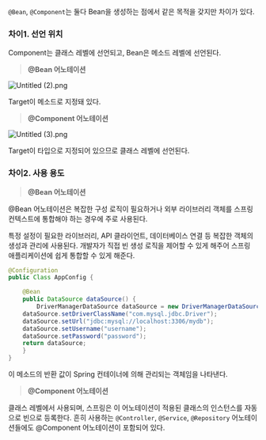 `@Bean`, `@Component`는 둘다 Bean을 생성하는 점에서 같은 목적을 갖지만 차이가 있다.

### 차이1. 선언 위치

Component는 클래스 레벨에 선언되고, Bean은 메소드 레벨에 선언된다.

> **@Bean 어노테이션**
>
![Untitled (2).png](..%2F..%2F..%2FDownloads%2FUntitled%20%282%29.png)

Target이 메소드로 지정돼 있다.

> **@Component 어노테이션**
>
![Untitled (3).png](..%2F..%2F..%2FDownloads%2FUntitled%20%283%29.png)

Target이 타입으로 지정되어 있으므로 클래스 레벨에 선언된다.

### 차이2. 사용 용도

> **@Bean 어노테이션**
>

@Bean 어노테이션은 복잡한 구성 로직이 필요하거나 외부 라이브러리 객체를 스프링 컨텍스트에 통합해야 하는 경우에 주로 사용된다.

특정 설정이 필요한 라이브러리, API 클라이언트, 데이터베이스 연결 등 복잡한 객체의 생성과 관리에 사용된다. 개발자가 직접 빈 생성 로직을 제어할 수 있게 해주어 스프링 애플리케이션에 쉽게 통합할 수 있게 해준다.

```java
@Configuration
public Class AppConfig {

	@Bean
	public DataSource dataSource() {
		DriverManagerDataSource dataSource = new DriverManagerDataSource();
    dataSource.setDriverClassName("com.mysql.jdbc.Driver");
    dataSource.setUrl("jdbc:mysql://localhost:3306/mydb");
    dataSource.setUsername("username");
    dataSource.setPassword("password");
    return dataSource;
	}
}
```

이 메소드의 반환 값이 Spring 컨테이너에 의해 관리되는 객체임을 나타낸다.

> **@Component 어노테이션**
>

클래스 레벨에서 사용되며, 스프링은 이 어노테이션이 적용된 클래스의 인스턴스를 자동으로 빈으로 등록한다. 흔히 사용하는 `@Controller`, `@Service`, `@Repository` 어노테이션들에도 @Component 어노테이션이 포함되어 있다.